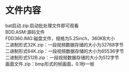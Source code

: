 # 文件内容
bat启动.zip:启动批处理文件即可观看  
BDD.ASM:源码文件  
FDD360.IMG:磁盘文件，规格为5.25inch，360KB大小  
二进制形式32K.zip：一段视频数据存储的大小为32768字节  
二进制形式64K.zip：一段视频数据存储的大小为65536字节  
二进制形式512B.zip：一段视频数据存储的大小为512字节  
画面文件.zip：bmp形式的帧画面，0.1秒一帧  
